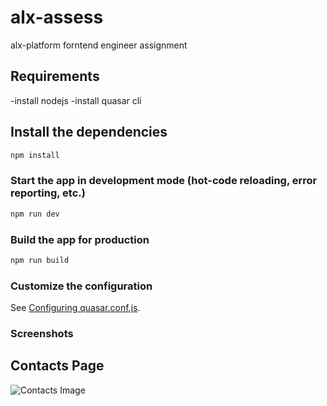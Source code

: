 # alx-assess
alx-platform forntend engineer assignment

## Requirements
-install nodejs
-install quasar cli

## Install the dependencies
```bash
npm install
```

### Start the app in development mode (hot-code reloading, error reporting, etc.)
```bash
npm run dev
```


### Build the app for production
```bash
npm run build
```

### Customize the configuration
See [Configuring quasar.conf.js](https://quasar.dev/quasar-cli/quasar-conf-js).

### Screenshots
## Contacts Page 
![Contacts Image](https://drive.google.com/file/d/1zaUP7mOyJ0iwbSKckb9xTqy-OVUi2vCK/view?usp=sharing)
